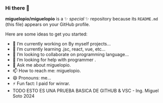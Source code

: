 ### Hi there 👋


**miguelopio/miguelopio** is a ✨ _special_ ✨ repository because its `README.md` (this file) appears on your GitHub profile.

Here are some ideas to get you started:

- 🔭 I’m currently working on By myself projects...
- 🌱 I’m currently learning .jsc, react, vue, etc...
- 👯 I’m looking to collaborate on programming language...
- 🤔 I’m looking for help with programmer .
- 💬 Ask me about miguelopio.
- 📫 How to reach me: miguelopio.
- 😄 Pronouns: me...
- ⚡ Fun fact: I paid for winrar.
- TODO ESTO ES UNA PRUEBA BASICA DE GITHUB & VSC - Ing. Miguel Soto 2024

